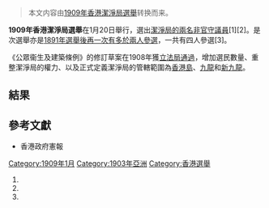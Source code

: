 > 本文内容由[1909年香港潔淨局選舉](https://zh.wikipedia.org/wiki/1909年香港潔淨局選舉)转换而来。


**1909年香港潔淨局選舉**在1月20日舉行，選出[潔淨局的兩名非官守議員](../Page/市政局_\(香港\).md "wikilink")\[1\]\[2\]。是次選舉亦是[1891年選舉後再一次有多於兩人參選](../Page/1891年香港潔淨局選舉.md "wikilink")，一共有四人參選\[3\]。

《公眾衞生及建築條例》的修訂草案在1908年獲[立法局通過](https://zh.wikipedia.org/wiki/香港立法局 "wikilink")，增加選民數量、重整潔淨局的權力、以及正式定義潔淨局的管轄範圍為[香港島](../Page/香港島.md "wikilink")、[九龍](../Page/九龍.md "wikilink")和[新九龍](../Page/新九龍.md "wikilink")。

## 結果

## 參考文獻

  - 香港政府憲報

[Category:1909年1月](https://zh.wikipedia.org/wiki/Category:1909年1月 "wikilink") [Category:1903年亞洲](https://zh.wikipedia.org/wiki/Category:1903年亞洲 "wikilink") [Category:香港選舉](https://zh.wikipedia.org/wiki/Category:香港選舉 "wikilink")

1.
2.
3.